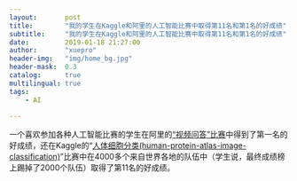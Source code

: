 ```yaml
---
layout:       post
title:        "我的学生在Kaggle和阿里的人工智能比赛中取得第11名和第1名的好成绩"
subtitle:     "我的学生在Kaggle和阿里的人工智能比赛中取得第11名和第1名的好成绩"
date:         2019-01-18 21:27:00
author:       "xuepro"
header-img:   "img/home_bg.jpg"
header-mask:  0.3
catalog:      true
multilingual: true
tags:
    - AI
    
---   
```


一个喜欢参加各种人工智能比赛的学生在阿里的[“视频问答”比赛](https://tianchi.aliyun.com/markets/tianchi/zjlab2018/cn)中得到了第一名的好成绩，还在Kaggle的“[人体细胞分类(human-protein-atlas-image-classification)](https://www.kaggle.com/c/human-protein-atlas-image-classification)”比赛中在4000多个来自世界各地的队伍中（学生说，最终成绩榜上踢掉了2000个队伍）取得了第11名的好成绩。
